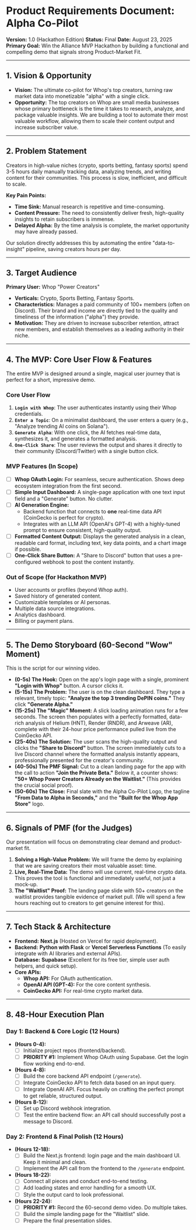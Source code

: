 # Product Requirements Document: Alpha Co-Pilot

**Version:** 1.0 (Hackathon Edition)
**Status:** Final
**Date:** August 23, 2025
**Primary Goal:** Win the Alliance MVP Hackathon by building a functional and compelling demo that signals strong Product-Market Fit.

---

## 1. Vision & Opportunity

-   **Vision:** The ultimate co-pilot for Whop's top creators, turning raw market data into monetizable "alpha" with a single click.
-   **Opportunity:** The top creators on Whop are small media businesses whose primary bottleneck is the time it takes to research, analyze, and package valuable insights. We are building a tool to automate their most valuable workflow, allowing them to scale their content output and increase subscriber value.

---

## 2. Problem Statement

Creators in high-value niches (crypto, sports betting, fantasy sports) spend 3-5 hours daily manually tracking data, analyzing trends, and writing content for their communities. This process is slow, inefficient, and difficult to scale.

**Key Pain Points:**
-   **Time Sink:** Manual research is repetitive and time-consuming.
-   **Content Pressure:** The need to consistently deliver fresh, high-quality insights to retain subscribers is immense.
-   **Delayed Alpha:** By the time analysis is complete, the market opportunity may have already passed.

Our solution directly addresses this by automating the entire "data-to-insight" pipeline, saving creators hours per day.

---

## 3. Target Audience

**Primary User:** Whop "Power Creators"
-   **Verticals:** Crypto, Sports Betting, Fantasy Sports.
-   **Characteristics:** Manages a paid community of 100+ members (often on Discord). Their brand and income are directly tied to the quality and timeliness of the information ("alpha") they provide.
-   **Motivation:** They are driven to increase subscriber retention, attract new members, and establish themselves as a leading authority in their niche.

---

## 4. The MVP: Core User Flow & Features

The entire MVP is designed around a single, magical user journey that is perfect for a short, impressive demo.

### Core User Flow

1.  **`Login with Whop`**: The user authenticates instantly using their Whop credentials.
2.  **`Enter a Topic`**: On a minimalist dashboard, the user enters a query (e.g., "Analyze trending AI coins on Solana").
3.  **`Generate Alpha`**: With one click, the AI fetches real-time data, synthesizes it, and generates a formatted analysis.
4.  **`One-Click Share`**: The user reviews the output and shares it directly to their community (Discord/Twitter) with a single button click.

### MVP Features (In Scope)

-   [ ] **Whop OAuth Login:** For seamless, secure authentication. Shows deep ecosystem integration from the first second.
-   [ ] **Simple Input Dashboard:** A single-page application with one text input field and a "Generate" button. No clutter.
-   [ ] **AI Generation Engine:**
    -   Backend function that connects to **one** real-time data API (CoinGecko is perfect for crypto).
    -   Integrates with an LLM API (OpenAI's GPT-4) with a highly-tuned prompt to ensure consistent, high-quality output.
-   [ ] **Formatted Content Output:** Displays the generated analysis in a clean, readable card format, including text, key data points, and a chart image if possible.
-   [ ] **One-Click Share Button:** A "Share to Discord" button that uses a pre-configured webhook to post the content instantly.

### Out of Scope (for Hackathon MVP)

-   User accounts or profiles (beyond Whop auth).
-   Saved history of generated content.
-   Customizable templates or AI personas.
-   Multiple data source integrations.
-   Analytics dashboard.
-   Billing or payment plans.

---

## 5. The Demo Storyboard (60-Second "Wow" Moment)

This is the script for our winning video.

-   **(0-5s) The Hook:** Open on the app's login page with a single, prominent **"Login with Whop"** button. A cursor clicks it.
-   **(5-15s) The Problem:** The user is on the clean dashboard. They type a relevant, timely topic: **"Analyze the top 3 trending DePIN coins."** They click **"Generate Alpha."**
-   **(15-25s) The "Magic" Moment:** A slick loading animation runs for a few seconds. The screen then populates with a perfectly formatted, data-rich analysis of Helium (HNT), Render (RNDR), and Arweave (AR), complete with their 24-hour price performance pulled live from the CoinGecko API.
-   **(25-40s) The Solution:** The user scans the high-quality output and clicks the **"Share to Discord"** button. The screen immediately cuts to a live Discord channel where the formatted analysis instantly appears, professionally presented for the creator's community.
-   **(40-50s) The PMF Signal:** Cut to a clean landing page for the app with the call to action **"Join the Private Beta."** Below it, a counter shows: **"50+ Whop Power Creators Already on the Waitlist."** (This provides the crucial social proof).
-   **(50-60s) The Close:** Final slate with the Alpha Co-Pilot Logo, the tagline **"From Data to Alpha in Seconds,"** and the **"Built for the Whop App Store"** logo.

---

## 6. Signals of PMF (for the Judges)

Our presentation will focus on demonstrating clear demand and product-market fit.

1.  **Solving a High-Value Problem:** We will frame the demo by explaining that we are saving creators their most valuable asset: time.
2.  **Live, Real-Time Data:** The demo will use current, real-time crypto data. This proves the tool is functional and immediately useful, not just a mock-up.
3.  **The "Waitlist" Proof:** The landing page slide with 50+ creators on the waitlist provides tangible evidence of market pull. (We will spend a few hours reaching out to creators to get genuine interest for this).

---

## 7. Tech Stack & Architecture

-   **Frontend:** **Next.js** (Hosted on Vercel for rapid deployment).
-   **Backend:** **Python with Flask** or **Vercel Serverless Functions** (To easily integrate with AI libraries and external APIs).
-   **Database:** **Supabase** (Excellent for its free tier, simple user auth helpers, and quick setup).
-   **Core APIs:**
    -   **Whop API:** For OAuth authentication.
    -   **OpenAI API (GPT-4):** For the core content synthesis.
    -   **CoinGecko API:** For real-time crypto market data.

---

## 8. 48-Hour Execution Plan

### Day 1: Backend & Core Logic (12 Hours)

-   **(Hours 0-4):**
    -   [ ] Initialize project repos (frontend/backend).
    -   [ ] **PRIORITY #1:** Implement Whop OAuth using Supabase. Get the login flow working end-to-end.
-   **(Hours 4-8):**
    -   [ ] Build the core backend API endpoint (`/generate`).
    -   [ ] Integrate CoinGecko API to fetch data based on an input query.
    -   [ ] Integrate OpenAI API. Focus heavily on crafting the perfect prompt to get reliable, structured output.
-   **(Hours 8-12):**
    -   [ ] Set up Discord webhook integration.
    -   [ ] Test the entire backend flow: an API call should successfully post a message to Discord.

### Day 2: Frontend & Final Polish (12 Hours)

-   **(Hours 12-18):**
    -   [ ] Build the Next.js frontend: login page and the main dashboard UI. Keep it minimal and clean.
    -   [ ] Implement the API call from the frontend to the `/generate` endpoint.
-   **(Hours 18-22):**
    -   [ ] Connect all pieces and conduct end-to-end testing.
    -   [ ] Add loading states and error handling for a smooth UX.
    -   [ ] Style the output card to look professional.
-   **(Hours 22-24):**
    -   [ ] **PRIORITY #1:** Record the 60-second demo video. Do multiple takes.
    -   [ ] Build the simple landing page for the "Waitlist" slide.
    -   [ ] Prepare the final presentation slides.
